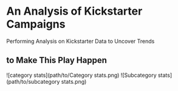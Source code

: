 # An Analysis of Kickstarter Campaigns
Performing Analysis on Kickstarter Data to Uncover Trends 
##  to Make This Play Happen 
![category stats](path/to/Category stats.png)
![Subcategory stats](path/to/subcategory stats.png)

